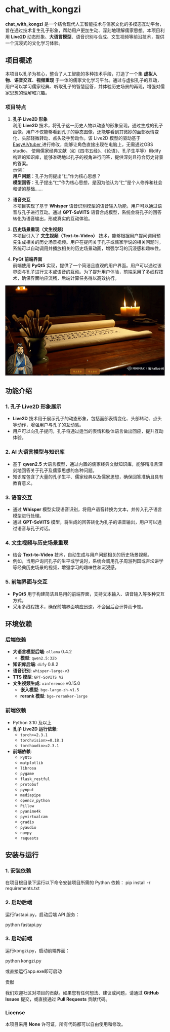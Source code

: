 # chat_with_kongzi

**chat_with_kongzi** 是一个结合现代人工智能技术与儒家文化的多模态互动平台，旨在通过技术复生孔子形象，帮助用户更加生动、深刻地理解儒家思想。本项目利用 **Live2D** 动态形象、**大语言模型**、语音识别与合成、文生视频等前沿技术，提供一个沉浸式的文化学习体验。

## 项目概述

本项目以孔子为核心，整合了人工智能的多种技术手段，打造了一个集 **虚拟人物**、**语音交互**、**视频重现** 于一体的儒家文化学习平台。通过与虚拟孔子的互动，用户可以学习儒家经典、听取孔子的智慧回答，并体验历史场景的再现，增强对儒家思想的理解和兴趣。

### 项目特点

1. **孔子 Live2D 形象**  
   利用 **Live2D** 技术，将孔子这一历史人物以动态的形象呈现。通过生成的孔子画像，用户不仅能够看到孔子的静态图像，还能够看到其微妙的面部表情变化、头部轻微转动、点头及手势动作。该 Live2D 模型的驱动基于[ EasyAIVtuber ](https://github.com/Ksuriuri/EasyAIVtuber)进行修改，能够让角色直接出现在电脑上，无需通过OBS studio。
   使用儒家经典文献（如《四书五经》、《论语》、孔子生平等）用dify构建的知识库，能够准确地以孔子的视角进行问答，提供深刻且符合历史背景的答案。  
   示例：  
   **用户问题**：孔子为何提出“仁”作为核心思想？  
   **模型回答**：孔子提出“仁”作为核心思想，是因为他认为“仁”是个人修养和社会和谐的基础……

3. **语音交互**  
   本项目实现了基于 **Whisper** 语音识别模型的语音输入功能，用户可以通过语音与孔子进行互动。通过 **GPT-SoVITS** 语音合成模型，系统会将孔子的回答转化为语音输出，形成真实的互动体验。

4. **历史场景重现（文生视频）**  
   本项目引入了 **文生视频（Text-to-Video）** 技术，能够根据用户提问调用预先生成相关的历史场景视频。用户在提问关于孔子或儒家学说的相关问题时，系统可以自动调用并播放相关的历史场景动画，增强学习的沉浸感和趣味性。

5. **PyQt 前端界面**  
   前端使用 **PyQt5** 实现，提供了一个简洁且直观的用户界面。用户可以通过该界面与孔子进行文本或语音的互动。为了提升用户体验，前端采用了多线程技术，确保界面响应流畅，后端计算任务得以高效执行。

![孔子Live2D展示](./image.png)

## 功能介绍

### 1. **孔子 Live2D 形象展示**

- **Live2D** 技术用于展示孔子的动态形象，包括面部表情变化、头部转动、点头等动作，增强用户与孔子的互动感。
- 用户可以向孔子提问，孔子将通过适当的表情和肢体语言做出回应，提升互动体验。

### 2. **AI 大语言模型与知识库**

- 基于 **qwen2.5** 大语言模型，通过内置的儒家经典文献知识库，能够精准且深刻地回答关于孔子及儒家思想的各种问题。
- 知识库包含了大量的孔子生平、儒家经典以及儒家思想，确保回答准确且具有教育意义。

### 3. **语音交互**

- 通过 **Whisper** 模型实现语音识别，将用户语音转换为文本，并传入孔子语言模型进行处理。
- 通过 **GPT-SoVITS** 模型，将生成的回答转化为孔子的语音输出，用户可以通过语音与孔子对话。

### 4. **文生视频与历史场景重现**

- 结合 **Text-to-Video** 技术，自动生成与用户问题相关的历史场景视频。
- 例如，当用户询问孔子的生平或学说时，系统会调用孔子周游列国或杏坛讲学等经典历史场景的视频，增强学习的趣味性和沉浸感。

### 5. **前端界面与交互**

- **PyQt5** 用于构建简洁且易用的前端界面，支持文本输入、语音输入等多种交互方式。
- 采用多线程技术，确保前端界面响应迅速，不会因后台计算而卡顿。

## 环境依赖

### 后端依赖

- **大语言模型后端**: `ollama` 0.4.2  
  - **模型**: `qwen2.5:32b`
- **知识库后端**: `dify` 0.8.2
- **语音识别**: `whisper-large-v3`
- **TTS 模型**: `GPT-SoVITS V2`
- **文生视频生成**: `xinference` v0.15.0  
  - **嵌入模型**: `bge-large-zh-v1.5`  
  - **rerank 模型**: `bge-reranker-large`

### 前端依赖

- Python 3.10 及以上
- **孔子 Live2D 运行依赖**:
  - `torch>=2.3.1`
  - `torchvision>=0.18.1`
  - `torchaudio>=2.3.1`
- **前端依赖**:
  - `PyQt5`
  - `matplotlib`
  - `librosa`
  - `pygame`
  - `flask_restful`
  - `protobuf`
  - `pynput`
  - `mediapipe`
  - `opencv_python`
  - `Pillow`
  - `pyanime4k`
  - `pyvirtualcam`
  - `gradio`
  - `pyaudio`
  - `numpy`
  - `requests`

## 安装与运行

### 1. 安装依赖

在项目根目录下运行以下命令安装项目所需的 Python 依赖：
pip install -r requirements.txt


### 2. 启动后端

运行fastapi.py，启动后端 API 服务：

python fastapi.py

### 3. 启动前端

运行kongzi.py，启动前端界面：

python kongzi.py

或直接运行app.exe即可启动

贡献

我们欢迎社区对项目的贡献。如果您有任何想法、建议或问题，请通过 **GitHub Issues** 提交，或直接通过 **Pull Requests** 贡献代码。

### License

本项目采用 **None** 许可证，所有代码都可以自由使用和修改。

